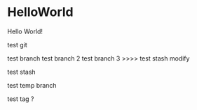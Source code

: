 # HelloWorld
Hello World!

test git

test branch
test branch 2
test branch 3  >>>>  test stash modify

test stash

test temp branch

test tag ?